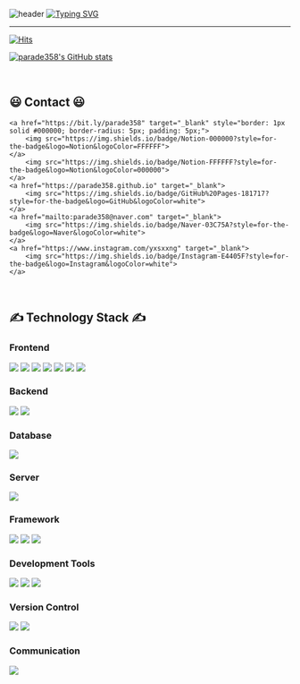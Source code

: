 ![header](https://capsule-render.vercel.app/api?type=waving&color=6994CDEE&text=&animation=twinkling&height=80)
[![Typing SVG](https://readme-typing-svg.herokuapp.com?font=Alkatra&color=6994CDEE&size=45&vCenter=true&width=1000&height=100&lines=Welcome+to+Kevin's+GitHub!👋)](https://git.io/typing-svg)

<div align="left">

-------

[![Hits](https://hits.seeyoufarm.com/api/count/incr/badge.svg?url=https%3A%2F%2Fgithub.com%2Fparade358&count_bg=%23608CBA&title_bg=%23555555&icon=baidu.svg&icon_color=%23E7E7E7&title=GitHub&edge_flat=false)](https://hits.seeyoufarm.com)

[![parade358's GitHub stats](https://github-readme-stats.vercel.app/api?username=parade358&include_all_commits=true&show_icons=true&theme=shadow_blue)](https://github.com/parade358/github-readme-stats)
 
<br>

## 😃 Contact 😃
    <a href="https://bit.ly/parade358" target="_blank" style="border: 1px solid #000000; border-radius: 5px; padding: 5px;">
        <img src="https://img.shields.io/badge/Notion-000000?style=for-the-badge&logo=Notion&logoColor=FFFFFF">
    </a>
        <img src="https://img.shields.io/badge/Notion-FFFFFF?style=for-the-badge&logo=Notion&logoColor=000000">
    </a>
    <a href="https://parade358.github.io" target="_blank">
        <img src="https://img.shields.io/badge/GitHub%20Pages-181717?style=for-the-badge&logo=GitHub&logoColor=white">
    </a>
    <a href="mailto:parade358@naver.com" target="_blank">
        <img src="https://img.shields.io/badge/Naver-03C75A?style=for-the-badge&logo=Naver&logoColor=white">
    </a>
    <a href="https://www.instagram.com/yxsxxng" target="_blank">
        <img src="https://img.shields.io/badge/Instagram-E4405F?style=for-the-badge&logo=Instagram&logoColor=white">
    </a>
</div><br>


    
## ✍️ Technology Stack ✍️

### Frontend
<div>
    <img src="https://img.shields.io/badge/HTML5-E34F26?style=for-the-badge&logo=HTML5&logoColor=white"> 
    <img src="https://img.shields.io/badge/CSS3-1572B6?style=for-the-badge&logo=CSS3&logoColor=white"> 
    <img src="https://img.shields.io/badge/JavaScript-F7DF1E?style=for-the-badge&logo=JavaScript&logoColor=black"> 
    <img src="https://img.shields.io/badge/React-61DAFB?style=for-the-badge&logo=React&logoColor=black"> 
    <img src="https://img.shields.io/badge/jQuery-0769AD?style=for-the-badge&logo=jQuery&logoColor=white"> 
    <img src="https://img.shields.io/badge/Ajax-6DB33F?style=for-the-badge&logo=Ajax&logoColor=white">
    <img src="https://img.shields.io/badge/Bootstrap-7952B3?style=for-the-badge&logo=Bootstrap&logoColor=white">
</div>

### Backend
<div>
    <img src="https://img.shields.io/badge/Java-007396?style=for-the-badge&logo=Java&logoColor=white"> 
    <img src="https://img.shields.io/badge/Python-3776AB?style=for-the-badge&logo=Python&logoColor=white"> 
</div>

### Database
<div>
    <img src="https://img.shields.io/badge/ORACLE-F80000?style=for-the-badge&logo=Oracle&logoColor=white"> 
</div>

### Server
<div>
    <img src="https://img.shields.io/badge/Apache%20Tomcat-F8DC75?style=for-the-badge&logo=ApacheTomcat&logoColor=black">
</div>

### Framework
<div>
    <img src="https://img.shields.io/badge/Spring-6DB33F?style=for-the-badge&logo=Spring&logoColor=white"> 
    <img src="https://img.shields.io/badge/Spring%20Boot-6DB33F?style=for-the-badge&logo=SpringBoot&logoColor=white"> 
    <img src="https://img.shields.io/badge/Bootstrap-7952B3?style=for-the-badge&logo=Bootstrap&logoColor=white">
</div>


### Development Tools
<div>
    <img src="https://img.shields.io/badge/Eclipse%20IDE-2C2255?style=for-the-badge&logo=EclipseIDE&logoColor=white">
    <img src="https://img.shields.io/badge/Eclipse%20STS-6DB33F?style=for-the-badge&logo=Eclipse&logoColor=white"> 
    <img src="https://img.shields.io/badge/Visual%20Studio%20Code-007ACC?style=for-the-badge&logo=VisualStudioCode&logoColor=white"> 
</div>

### Version Control
<div>
    <img src="https://img.shields.io/badge/Git-F05032?style=for-the-badge&logo=Git&logoColor=white"> 
    <img src="https://img.shields.io/badge/GitHub-181717?style=for-the-badge&logo=GitHub&logoColor=white"> 
</div>

### Communication
<div>
    <img src="https://img.shields.io/badge/Slack-4A154B?style=for-the-badge&logo=Slack&logoColor=white"> 
</div>

</div><br>
</div>

